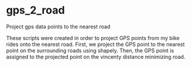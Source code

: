 # gps_2_road
Project gps data points to the nearest road

These scripts were created in order to project GPS points from my bike rides onto the nearest road.  First, we project the GPS point to the nearest point on the surrounding roads using shapely.  Then, the GPS point is assigned to the projected point on the vincenty distance minimizing road.
